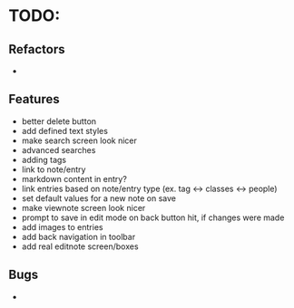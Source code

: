 # TODO:

## Refactors
-

## Features
- better delete button
- add defined text styles
- make search screen look nicer
- advanced searches
- adding tags
- link to note/entry
- markdown content in entry?
- link entries based on note/entry type (ex. tag <-> classes <-> people)
- set default values for a new note on save
- make viewnote screen look nicer
- prompt to save in edit mode on back button hit, if changes were made
- add images to entries
- add back navigation in toolbar
- add real editnote screen/boxes

## Bugs
- 
